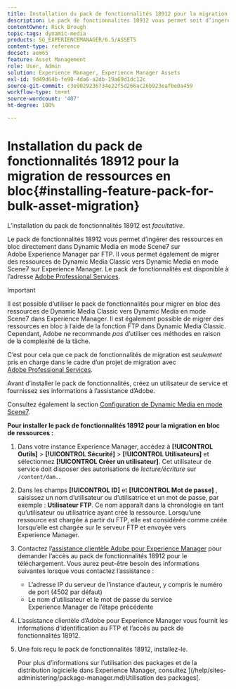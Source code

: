 ```yaml
---
title: Installation du pack de fonctionnalités 18912 pour la migration de ressources en bloc
description: Le pack de fonctionnalités 18912 vous permet soit d’ingérer en bloc des ressources par FTP, soit de migrer des ressources de Dynamic Media Classic vers Dynamic Media sur Adobe Experience Manager. Ce pack de fonctionnalités optionnel est fourni par l’assistance d’Adobe.
contentOwner: Rick Brough
topic-tags: dynamic-media
products: SG_EXPERIENCEMANAGER/6.5/ASSETS
content-type: reference
docset: aem65
feature: Asset Management
role: User, Admin
solution: Experience Manager, Experience Manager Assets
exl-id: 9d49d64b-fe90-4da6-a2db-19a69d1dc12c
source-git-commit: c3e9029236734e22f5d266ac26b923eafbe0a459
workflow-type: tm+mt
source-wordcount: '407'
ht-degree: 100%

---
```


# Installation du pack de fonctionnalités 18912 pour la migration de ressources en bloc{#installing-feature-pack-for-bulk-asset-migration}

L’installation du pack de fonctionnalités 18912 est *facultative*.

Le pack de fonctionnalités 18912 vous permet d’ingérer des ressources en bloc directement dans Dynamic Media en mode Scene7 sur Adobe Experience Manager par FTP. Il vous permet également de migrer des ressources de Dynamic Media Classic vers Dynamic Media en mode Scene7 sur Experience Manager. Le pack de fonctionnalités est disponible à l’adresse [Adobe Professional Services](https://business.adobe.com/customers/consulting-services/main.html).

>[!IMPORTANT]
>
>Il est possible d’utiliser le pack de fonctionnalités pour migrer en bloc des ressources de Dynamic Media Classic vers Dynamic Media en mode Scene7 dans Experience Manager. Il est également possible de migrer des ressources en bloc à l’aide de la fonction FTP dans Dynamic Media Classic. Cependant, Adobe ne recommande *pas* d’utiliser ces méthodes en raison de la complexité de la tâche.
>
>C’est pour cela que ce pack de fonctionnalités de migration est *seulement* pris en charge dans le cadre d’un projet de migration avec [Adobe Professional Services](https://business.adobe.com/customers/consulting-services/main.html).

Avant d’installer le pack de fonctionnalités, créez un utilisateur de service et fournissez ses informations à l’assistance d’Adobe.

Consultez également la section [Configuration de Dynamic Media en mode Scene7](/help/assets/config-dms7.md).

**Pour installer le pack de fonctionnalités 18912 pour la migration en bloc de ressources :**

1. Dans votre instance Experience Manager, accédez à **[!UICONTROL Outils]** > **[!UICONTROL Sécurité]** > **[!UICONTROL Utilisateurs]** et sélectionnez **[!UICONTROL Créer un utilisateur]**. Cet utilisateur de service doit disposer des autorisations de *lecture/écriture* sur `/content/dam.`.
1. Dans les champs **[!UICONTROL ID]** et **[!UICONTROL Mot de passe]** , saisissez un nom d’utilisateur ou d’utilisatrice et un mot de passe, par exemple : **Utilisateur FTP**. Ce nom apparaît dans la chronologie en tant qu’utilisateur ou utilisatrice ayant créé la ressource. Lorsqu’une ressource est chargée à partir du FTP, elle est considérée comme créée lorsqu’elle est chargée sur le serveur FTP et envoyée vers Experience Manager.
1. Contactez l’[assistance clientèle Adobe pour Experience Manager](https://experienceleague.adobe.com/?support-solution=General&amp;lang=fr#support) pour demander l’accès au pack de fonctionnalités 18912 pour le téléchargement. Vous aurez peut-être besoin des informations suivantes lorsque vous contactez l’assistance :

   * L’adresse IP du serveur de l’instance d’auteur, y compris le numéro de port (4502 par défaut)
   * Le nom d’utilisateur et le mot de passe du service Experience Manager de l’étape précédente

1. L’assistance clientèle d’Adobe pour Experience Manager vous fournit les informations d’identification au FTP et l’accès au pack de fonctionnalités 18912.
1. Une fois reçu le pack de fonctionnalités 18912, installez-le.

   Pour plus d’informations sur l’utilisation des packages et de la distribution logicielle dans Experience Manager, consultez ](/help/sites-administering/package-manager.md)Utilisation des packages[.
